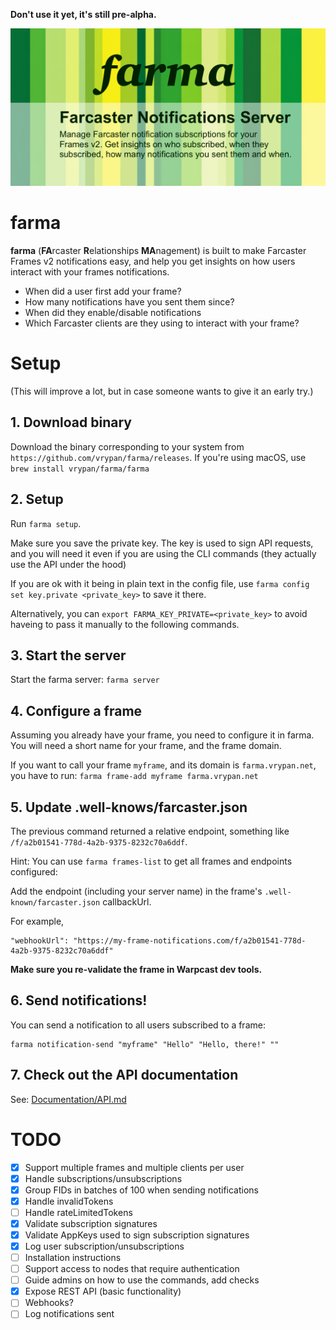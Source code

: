 **Don't use it yet, it's still pre-alpha.**

![farma-git-social](farma-git-social.png)

# farma

**farma** (**FA**rcaster **R**elationships **MA**nagement) is built to make Farcaster Frames v2
notifications easy, and help you get insights on how users interact with your
frames notifications.

- When did a user first add your frame?
- How many notifications have you sent them since?
- When did they enable/disable notifications
- Which Farcaster clients are they using to interact with your frame?

# Setup

(This will improve a lot, but in case someone wants to give it an early try.)

## 1. Download binary
Download the binary corresponding to your system from `https://github.com/vrypan/farma/releases`.
If you're using macOS, use `brew install vrypan/farma/farma`

## 2. Setup
Run `farma setup`.

Make sure you save the private key. The key is used to sign API requests,
and you will need it even if you are using the CLI commands (they actually use the API
under the hood)

If you are ok with it being in plain text in the config file, use
`farma config set key.private <private_key>` to save it there.

Alternatively, you can `export FARMA_KEY_PRIVATE=<private_key>` to avoid haveing to pass it manually
to the following commands.

## 3. Start the server
Start the farma server: `farma server`

## 4. Configure a frame
Assuming you already have your frame, you need to configure it in farma.
You will need a short name for your frame, and the frame domain.

If you want to call your frame `myframe`, and its domain is `farma.vrypan.net`, you have to run:
`farma frame-add myframe farma.vrypan.net`

## 5. Update .well-knows/farcaster.json
The previous command returned a relative endpoint, something like `/f/a2b01541-778d-4a2b-9375-8232c70a6ddf`.

Hint: You can use `farma frames-list` to get all frames and endpoints configured:

Add the endpoint (including your server name) in the frame's `.well-known/farcaster.json` callbackUrl.

For example,

```
"webhookUrl": "https://my-frame-notifications.com/f/a2b01541-778d-4a2b-9375-8232c70a6ddf"
```

**Make sure you re-validate the frame in Warpcast dev tools.**

## 6. Send notifications!
You can send a notification to all users subscribed to a frame:

```
farma notification-send "myframe" "Hello" "Hello, there!" ""
```
## 7. Check out the API documentation

See: [Documentation/API.md](Documentation/API.md)

# TODO

- [x] Support multiple frames and multiple clients per user
- [x] Handle subscriptions/unsubscriptions
- [x] Group FIDs in batches of 100 when sending notifications
- [x] Handle invalidTokens
- [ ] Handle rateLimitedTokens
- [x] Validate subscription signatures
- [x] Validate AppKeys used to sign subscription signatures
- [x] Log user subscription/unsubscriptions
- [ ] Installation instructions
- [ ] Support access to nodes that require authentication
- [ ] Guide admins on how to use the commands, add checks
- [x] Expose REST API (basic functionality)
- [ ] Webhooks?
- [ ] Log notifications sent
